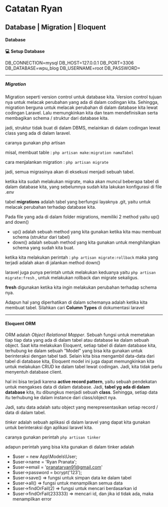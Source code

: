 # Catatan Ryan

## Database | Migration | Eloquent

#### Database

**💻 Setup Database**

DB_CONNECTION=mysql
DB_HOST=127.0.0.1
DB_PORT=3306
DB_DATABASE=wpu_blog
DB_USERNAME=root
DB_PASSWORD=

---

##### Migration

Migration seperti version control untuk database kita. Version control tujuan nya untuk melacak perubahan yang ada di dalam codingan kita.
Sehingga, migration berguna untuk melacak perubahan di dalam database kita lewat codingan Laravel.
Lalu memungkinkan kita dan team mendefinisikan serta membagikan schema / struktur dari database kita.

jadi, struktur tidak buat di dalam DBMS, melainkan di dalam codingan lewat class yang ada di dalam laravel.

caranya gunakan php artisan

misal, membuat table : `php artisan make:migration namaTabel`

cara menjalankan migration : `php artisan migrate`

jadi, semua migrasinya akan di eksekusi menjadi sebuah tabel.

ketika kita sudah melakukan migrate, maka akan muncul beberapa tabel di dalam database kita, yang sebelumnya sudah kita lakukan konfigurasi di file .env

tabel **migrations** adalah tabel yang berfungsi layaknya .git, yaitu untuk melacak perubahan terhadap database kita.

Pada file yang ada di dalam folder migrations, memiliki 2 method yaitu up() and down()

-   up() adalah sebuah method yang kita gunakan ketika kita mau membuat schema (struktur dari tabel)
-   down() adalah sebuah method yang kita gunakan untuk menghilangkan schema yang sudah kita buat.

ketika kita melakukan perintah : `php artisan migrate:rollback` maka yang terjadi adalah akan di jalankan method down()

laravel juga punya perintah untuk melakukan keduanya yaitu `php artisan migrate:fresh` , untuk melakukan rollback dan migrate sekaligus.

**fresh** digunakan ketika kita ingin melakukan perubahan terhadap schema nya.

Adapun hal yang diperhatikan di dalam schemanya adalah ketika kita membuat tabel. Silahkan cari **Column Types** di dokumentasi laravel

---

#### Eloquent ORM

ORM adalah _Object Relational Mapper_. Sebuah fungsi untuk memetakan tiap tiap data yang ada di dalam tabel atau database ke dalam sebuah object. Saat kita melakukan Eloquent, setiap tabel di dalam database kita, terhubung ke dalam sebuah "Model" yang bisa kita gunakan untuk berinteraksi dengan tabel tadi.
Selain kita bisa mengambil data-data dari tabel di database kita, Eloquent model ini juga dapat memungkinkan kita untuk melakukan CRUD ke dalam tabel lewat codingan. Jadi, kita tidak perlu menyentuh database client.

hal ini bisa terjadi karena **active record pattern**, yaitu sebuah pendekatan untuk mengakses data di dalam database.
Jadi, **tabel yg ada di dalam database** kita, itu dibungkus menjadi sebuah **class**. Sehingga, setiap data itu terhubung ke dalam instance dari class/object nya.

Jadi, satu data adalah satu object yang merepresentasikan setiap record / data di dalam tabel.

_tinker_ adalah sebuah aplikasi di dalam laravel yang dapat kita gunakan untuk berinteraksi dgn aplikasi laravel kita.

caranya gunakan perintah `php artisan tinker`

adapun perintah yang bisa kita gunakan di dalam tinker adalah

-   $user = new App\Models\User;
-   $user->name = 'Ryan Pranata';
-   $user->email = 'pranataryan91@gmail.com'
-   $user->password = bcrypt('123');
-   $user->save() => fungsi untuk simpan data ke dalam tabel
-   $user->all() => fungsi untuk menampilkan semua data
-   $user->findOrFail(2) => fungsi untuk mencari berdasarkan id
-   $user->findOrFail(233333) => mencari id, dan jika id tidak ada, maka menampilkan error
